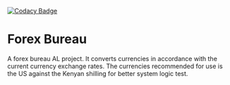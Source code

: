 [![Codacy Badge](https://app.codacy.com/project/badge/Grade/365b3a35c02d4ef18820a3678a7f9902)](https://app.codacy.com/gh/muchumi/forex-bureau/dashboard?utm_source=gh&utm_medium=referral&utm_content=&utm_campaign=Badge_grade)

# Forex Bureau
A forex bureau AL project. It converts currencies in accordance with the current currency exchange rates.
The currencies recommended for use is the US against the Kenyan shilling for better system logic test.
